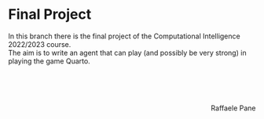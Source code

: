# Final Project
In this branch there is the final project of the Computational Intelligence 2022/2023 course.<br>
The aim is to write an agent that can play (and possibly be very strong) in playing the game Quarto.

<br><br><br>
<div dir="rtl"> Raffaele Pane </div>

